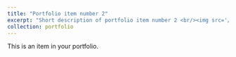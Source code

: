 ```yaml
---
title: "Portfolio item number 2"
excerpt: "Short description of portfolio item number 2 <br/><img src='/images/002.jpeg'>"
collection: portfolio
---
```


This is an item in your portfolio.
